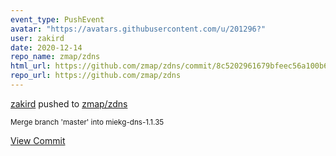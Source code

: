 ```yaml
---
event_type: PushEvent
avatar: "https://avatars.githubusercontent.com/u/201296?"
user: zakird
date: 2020-12-14
repo_name: zmap/zdns
html_url: https://github.com/zmap/zdns/commit/8c5202961679bfeec56a100b60a11d352b6a3511
repo_url: https://github.com/zmap/zdns
---
```


<a href='https://github.com/zakird' target='_blank'>zakird</a> pushed to <a href='https://github.com/zmap/zdns' target='_blank'>zmap/zdns</a>

<small>Merge branch 'master' into miekg-dns-1.1.35</small>

<a href='https://github.com/zmap/zdns/commit/8c5202961679bfeec56a100b60a11d352b6a3511' target='_blank'>View Commit</a>